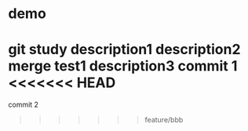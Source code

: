 # demo
git study
description1
description2
merge test1
description3
commit 1
<<<<<<< HEAD
=======
commit 2
>>>>>>> feature/bbb
